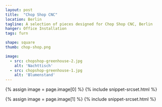 ```yaml
---
layout: post
title:  "Chop Shop CNC"
location: Berlin
tagline: A selection of pieces designed for Chop Shop CNC, Berlin
hanger: Office Installation
tags: furn

shape: square
thumb: chop-shop.png

image:
  - src: chopshop-greenhouse-2.jpg
    alt: 'Nachttisch'
  - src: chopshop-greenhouse-1.jpg
    alt: 'Blumenstand'
---
```


{% assign image = page.image[0] %}
{% include snippet-srcset.html %}

{% assign image = page.image[1] %}
{% include snippet-srcset.html %}
